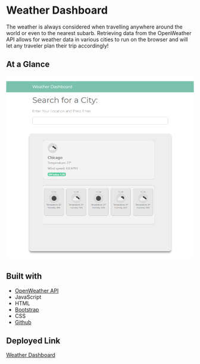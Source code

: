 # Weather Dashboard

The weather is always considered when travelling anywhere around the world or even to the nearest subarb. Retrieving data from the OpenWeather API allows for weather data in various cities to run on the browser and will let any traveler plan their trip accordingly! 

## At a Glance
![Dashboard](./weatherDash.png)

## Built with
* [OpenWeather API](https://openweathermap.org/api)
* JavaScript
* HTML
* [Bootstrap](https://getbootstrap.com/)
* CSS
* [Github](https://github.com/)

## Deployed Link
[Weather Dashboard](https://fevia.github.io/Weather-Dashboard/)